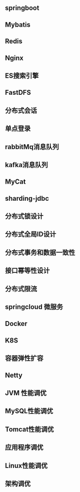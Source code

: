 ## springboot
## Mybatis
## Redis
## Nginx
## ES搜索引擎
## FastDFS
## 分布式会话
## 单点登录
## rabbitMq消息队列
## kafka消息队列
## MyCat
## sharding-jdbc
## 分布式锁设计
## 分布式全局ID设计
## 分布式事务和数据一致性
## 接口幂等性设计
## 分布式限流
## springcloud 微服务
## Docker
## K8S
## 容器弹性扩容
## Netty
## JVM 性能调优
## MySQL性能调优
## Tomcat性能调优
## 应用程序调优
## Linux性能调优
## 架构调优